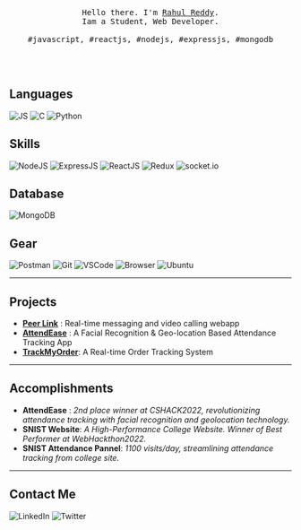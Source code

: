 <p align="center">
  <br>
  <br>
  <br>
  <samp>Hello there. I'm <a href="https://twitter.com/rahulreddy_001" target="_blank">Rahul Reddy</a>.<br> Iam a Student, Web Developer.<br><br>#javascript, #reactjs, #nodejs, #expressjs, #mongodb</samp>
  <br>
  <br>
</p>
<br/>

## Languages

![JS](https://img.shields.io/badge/JavaScript-323330?style=for-the-badge&logo=javascript&logoColor=F7DF1E)
![C](https://img.shields.io/badge/C-00599C?style=for-the-badge&logo=c&logoColor=white)
![Python](https://img.shields.io/badge/Python-FFD43B?style=for-the-badge&logo=python&logoColor=blue)

## Skills

![NodeJS](https://img.shields.io/badge/Node.js-339933?style=for-the-badge&logo=nodedotjs&logoColor=white)
![ExpressJS](https://img.shields.io/badge/Express.js-000000?style=for-the-badge&logo=express&logoColor=white)
![ReactJS](https://img.shields.io/badge/React-20232A?style=for-the-badge&logo=react&logoColor=61DAFB)
![Redux](https://img.shields.io/badge/Redux-593D88?style=for-the-badge&logo=redux&logoColor=white)
![socket.io](https://img.shields.io/badge/Socket.io-010101?&style=for-the-badge&logo=Socket.io&logoColor=white)
![]()

## Database

![MongoDB](https://img.shields.io/badge/MongoDB-4EA94B?style=for-the-badge&logo=mongodb&logoColor=white)

## Gear

![Postman](https://img.shields.io/badge/Postman-FF6C37?style=for-the-badge&logo=Postman&logoColor=white)
![Git](https://img.shields.io/badge/GIT-E44C30?style=for-the-badge&logo=git&logoColor=white)
![VSCode](https://img.shields.io/badge/VSCode-0078D4?style=for-the-badge&logo=visual%20studio%20code&logoColor=white)
![Browser](https://img.shields.io/badge/Brave-FF1B2D?style=for-the-badge&logo=Brave&logoColor=white)
![Ubuntu](https://img.shields.io/badge/Ubuntu-E95420?style=for-the-badge&logo=ubuntu&logoColor=white)

<hr/>

## Projects

- **[Peer Link](https://github.com/rahulreddy-001/PeerLink)** :
  Real-time messaging and video calling webapp
- **[AttendEase](https://github.com/rahulreddy-001/AttendEase)** : A Facial Recognition & Geo-location Based Attendance Tracking App
- **[TrackMyOrder](https://github.com/rahulreddy-001/TrackMyOrder)**: A Real-time Order Tracking System

<hr/>

## Accomplishments

- **AttendEase** : _2nd place winner at CSHACK2022, revolutionizing attendance tracking with facial recognition and geolocation technology._
- **SNIST Website**: _A High-Performance College Website. Winner of Best Performer at WebHackthon2022._
- **SNIST Attendance Pannel**: _1100 visits/day, streamlining attendance tracking from college site._
<hr/>

## Contact Me

![LinkedIn](https://img.shields.io/badge/LinkedIn-0077B5?style=for-the-badge&logo=linkedin&logoColor=white)
![Twitter](https://img.shields.io/badge/Twitter-1DA1F2?style=for-the-badge&logo=twitter&logoColor=white)

